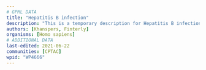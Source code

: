```yaml
---
# GPML DATA
title: "Hepatitis B infection"
description: "This is a temporary description for Hepatitis B infection"
authors: [Khanspers, Finterly]
organisms: [Homo sapiens]
# ADDITIONAL DATA
last-edited: 2021-06-22
communities: [CPTAC]
wpid: "WP4666"
---
```

